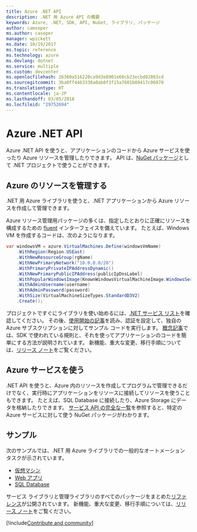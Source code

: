 ```yaml
---
title: Azure .NET API
description: .NET 用 Azure API の概要
keywords: Azure, .NET, SDK, API, NuGet, ライブラリ, パッケージ
author: camsoper
ms.author: casoper
manager: wpickett
ms.date: 10/19/2017
ms.topic: reference
ms.technology: azure
ms.devlang: dotnet
ms.service: multiple
ms.custom: devcenter
ms.openlocfilehash: 26360a516220ca9d3e8901e60cb23ecbd02863cd
ms.sourcegitcommit: 3ba0ff4463338a0ab0f3f15a7601b89417c06970
ms.translationtype: HT
ms.contentlocale: ja-JP
ms.lasthandoff: 03/05/2018
ms.locfileid: "29752694"
---
```

# <a name="azure-net-apis"></a>Azure .NET API

Azure .NET API を使うと、アプリケーションのコードから Azure サービスを使ったり Azure リソースを管理したりできます。 API は、[NuGet パッケージ](/dotnet/api/overview/azure/)として .NET プロジェクトで使うことができます。 

## <a name="manage-azure-resources"></a>Azure のリソースを管理する

.NET 用 Azure ライブラリを使うと、.NET アプリケーションから Azure リソースを作成して管理できます。

Azure リソース管理用パッケージの多くは、指定したとおりに正確にリソースを構成するための [fluent](dotnet-sdk-azure-concepts.md) インターフェイスを備えています。 たとえば、Windows VM を作成するコードは、次のようになります。

```csharp
var windowsVM = azure.VirtualMachines.Define(windowsVmName)
    .WithRegion(Region.USEast)
    .WithNewResourceGroup(rgName)
    .WithNewPrimaryNetwork("10.0.0.0/28")
    .WithPrimaryPrivateIPAddressDynamic()
    .WithNewPrimaryPublicIPAddress(publicIpDnsLabel)
    .WithPopularWindowsImage(KnownWindowsVirtualMachineImage.WindowsServer2012R2Datacenter)
    .WithAdminUsername(username)
    .WithAdminPassword(password)
    .WithSize(VirtualMachineSizeTypes.StandardD3V2)
    .Create();
 ```

プロジェクトですぐにライブラリを使い始めるには、[.NET サービス リスト](/dotnet/api/overview/azure/)を確認してください。 その後、[使用開始の記事](dotnet-sdk-azure-get-started.md)を読み、認証を設定して、独自の Azure サブスクリプションに対してサンプル コードを実行します。  [概念記事](dotnet-sdk-azure-concepts.md)では、SDK で使われている規則と、それを使ってアプリケーションのコードを簡単にする方法が説明されています。 新機能、重大な変更、移行手順については、[リリース ノート](dotnet-sdk-azure-release-notes.md)をご覧ください。

## <a name="consume-azure-services"></a>Azure サービスを使う

.NET API を使うと、Azure 内のリソースを作成してプログラムで管理できるだけでなく、実行時にアプリケーションをリソースに接続してリソースを使うこともできます。  たとえば、SQL Database に接続したり、Azure Storage にデータを格納したりできます。  [サービス API の完全な一覧](/dotnet/api/overview/azure/)を参照すると、特定の Azure サービスに対して使う NuGet パッケージがわかります。  

## <a name="samples"></a>サンプル

次のサンプルでは、.NET 用 Azure ライブラリでの一般的なオートメーション タスクが示されています。

- [仮想マシン](dotnet-sdk-azure-virtual-machine-samples.md)
- [Web アプリ](dotnet-sdk-azure-web-apps-samples.md)
- [SQL Database](dotnet-sdk-azure-sql-database-samples.md)

サービス ライブラリと管理ライブラリのすべてのパッケージをまとめた[リファレンス](/dotnet/api/overview/azure/?view=azure-dotnet)が公開されています。 新機能、重大な変更、移行手順については、[リリース ノート](dotnet-sdk-azure-release-notes.md)をご覧ください。

[!include[Contribute and community](includes/contribute.md)]